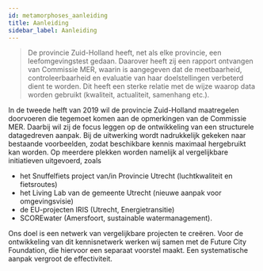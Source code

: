 ```yaml
---
id: metamorphoses_aanleiding
title: Aanleiding
sidebar_label: Aanleiding
---
```


> De provincie Zuid-Holland heeft, net als elke provincie, een leefomgevingstest gedaan. Daarover heeft zij een rapport ontvangen van Commissie MER, waarin is aangegeven dat de meetbaarheid, controleerbaarheid en evaluatie van haar doelstellingen verbeterd dient te worden. Dit heeft een sterke relatie met de wijze waarop data worden gebruikt (kwaliteit, actualiteit, samenhang etc.).

In de tweede helft van 2019 wil de provincie Zuid-Holland maatregelen doorvoeren die tegemoet komen aan de opmerkingen van de Commissie MER. Daarbij wil zij de focus leggen op de ontwikkeling van een structurele datagedreven aanpak. 
Bij de uitwerking wordt nadrukkelijk gekeken naar bestaande voorbeelden, zodat beschikbare kennis maximaal hergebruikt kan worden.
Op meerdere plekken worden namelijk al vergelijkbare initiatieven uitgevoerd, zoals
+ het Snuffelfiets project van/in Provincie Utrecht (luchtkwaliteit en fietsroutes)
+ het Living Lab van de gemeente Utrecht (nieuwe aanpak voor omgevingsvisie)
+ de EU-projecten IRIS (Utrecht, Energietransitie)
+ SCOREwater (Amersfoort, sustainable watermanagement).

Ons doel is een netwerk van vergelijkbare projecten te creëren. Voor de ontwikkeling van dit kennisnetwerk werken wij samen met de Future City Foundation, die hiervoor een separaat voorstel maakt. Een systematische aanpak vergroot de effectiviteit.
